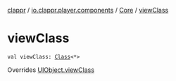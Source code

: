[clappr](../../index.md) / [io.clappr.player.components](../index.md) / [Core](index.md) / [viewClass](.)

# viewClass

`val viewClass: `[`Class`](https://developer.android.com/reference/java/lang/Class.html)`<*>`

Overrides [UIObject.viewClass](../../io.clappr.player.base/-u-i-object/view-class.md)

